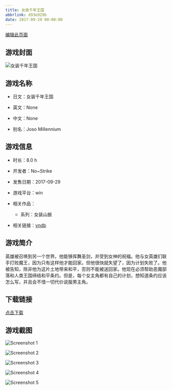 ```yaml
---
title: 女装千年王国
abbrlink: d93e929b
date: 2017-09-29 00:00:00
---
```

[编辑此页面](https://github.com/ACG-3/ADV3-source/blob/main/source/_posts/games/%E5%A5%B3%E8%A3%85%E5%8D%83%E5%B9%B4%E7%8E%8B%E5%9B%BD.md)

## 游戏封面

![女装千年王国](https://pan.timero.xyz/d/onedrive/img_lib_001/%E5%A5%B3%E8%A3%85%E5%8D%83%E5%B9%B4%E7%8E%8B%E5%9B%BD_cover.avif)


## 游戏名称

- 日文：女装千年王国
- 英文：None
- 中文：None

- 别名：Joso Millennium


## 游戏信息

- 时长：8.0 h
- 开发者：No~Strike
- 发售日期：2017-09-29
- 游戏平台：win
- 相关作品：
   - 系列：女装山脈

- 相关链接：[vndb](https://vndb.org/v21170)


## 游戏简介

英雄被召唤到另一个世界。他能够挥舞圣剑，并受到女神的祝福。他与女英雄们联手打败魔王，因为只有这样他才能回家。但他很快就失望了，因为计划失败了。他被告知，除非他为这片土地带来和平，否则不能被送回家。他现在必须帮助恶魔部落和人类王国缔结和平条约。但是，每个女主角都有自己的计划，想知道条约应该怎么写，并且会不惜一切代价说服男主角。


## 下载链接

[点击下载](https://pan.timero.xyz/onedrive/adv_lib_001/%E5%A5%B3%E8%A3%85%E5%8D%83%E5%B9%B4%E7%8E%8B%E5%9B%BD)


## 游戏截图


![Screenshot 1](https://pan.timero.xyz/d/onedrive/img_lib_001/%E5%A5%B3%E8%A3%85%E5%8D%83%E5%B9%B4%E7%8E%8B%E5%9B%BD_Screenshot_1.avif)

![Screenshot 2](https://pan.timero.xyz/d/onedrive/img_lib_001/%E5%A5%B3%E8%A3%85%E5%8D%83%E5%B9%B4%E7%8E%8B%E5%9B%BD_Screenshot_2.avif)

![Screenshot 3](https://pan.timero.xyz/d/onedrive/img_lib_001/%E5%A5%B3%E8%A3%85%E5%8D%83%E5%B9%B4%E7%8E%8B%E5%9B%BD_Screenshot_3.avif)

![Screenshot 4](https://pan.timero.xyz/d/onedrive/img_lib_001/%E5%A5%B3%E8%A3%85%E5%8D%83%E5%B9%B4%E7%8E%8B%E5%9B%BD_Screenshot_4.avif)

![Screenshot 5](https://pan.timero.xyz/d/onedrive/img_lib_001/%E5%A5%B3%E8%A3%85%E5%8D%83%E5%B9%B4%E7%8E%8B%E5%9B%BD_Screenshot_5.avif)

